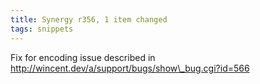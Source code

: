 ```yaml
---
title: Synergy r356, 1 item changed
tags: snippets
---
```


Fix for encoding issue described in http://wincent.dev/a/support/bugs/show\_bug.cgi?id=566

